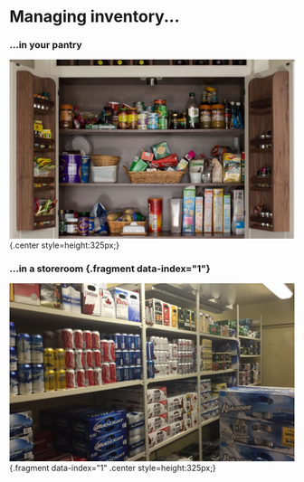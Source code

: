 # Managing inventory...

<div class="row">

<div class="cell-3">

### ...in your pantry

![Pantry](pantry-small.jpg){.center style=height:325px;}

</div>
<div class="cell-3">

### ...in a storeroom {.fragment data-index="1"}

![Storeroom](restaurant_storeroom.jpg){.fragment data-index="1" .center style=height:325px;}

</div>

</div>
